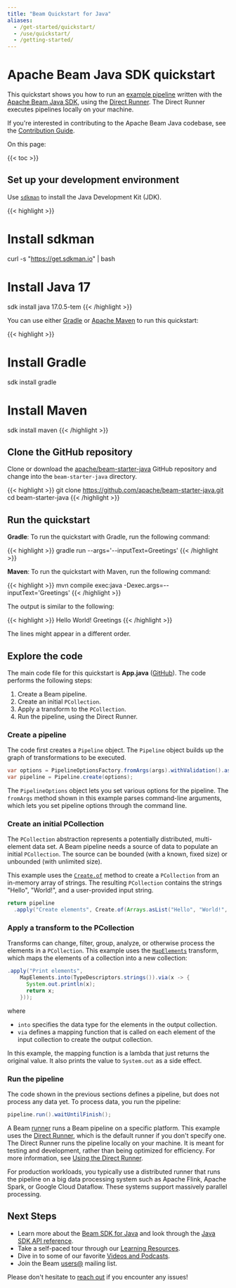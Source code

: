 ```yaml
---
title: "Beam Quickstart for Java"
aliases:
  - /get-started/quickstart/
  - /use/quickstart/
  - /getting-started/
---
```

<!--
Licensed under the Apache License, Version 2.0 (the "License");
you may not use this file except in compliance with the License.
You may obtain a copy of the License at

http://www.apache.org/licenses/LICENSE-2.0

Unless required by applicable law or agreed to in writing, software
distributed under the License is distributed on an "AS IS" BASIS,
WITHOUT WARRANTIES OR CONDITIONS OF ANY KIND, either express or implied.
See the License for the specific language governing permissions and
limitations under the License.
-->

# Apache Beam Java SDK quickstart

This quickstart shows you how to run an
[example pipeline](https://github.com/apache/beam-starter-java) written with
the [Apache Beam Java SDK](/documentation/sdks/java), using the
[Direct Runner](/documentation/runners/direct/). The Direct Runner executes
pipelines locally on your machine.

If you're interested in contributing to the Apache Beam Java codebase, see the
[Contribution Guide](/contribute).

On this page:

{{< toc >}}

## Set up your development environment

Use [`sdkman`](https://sdkman.io/) to install the Java Development Kit (JDK).

{{< highlight >}}
# Install sdkman
curl -s "https://get.sdkman.io" | bash

# Install Java 17
sdk install java 17.0.5-tem
{{< /highlight >}}

You can use either [Gradle](https://gradle.org/) or
[Apache Maven](https://maven.apache.org/) to run this quickstart:

{{< highlight >}}
# Install Gradle
sdk install gradle

# Install Maven
sdk install maven
{{< /highlight >}}

## Clone the GitHub repository

Clone or download the
[apache/beam-starter-java](https://github.com/apache/beam-starter-java) GitHub
repository and change into the `beam-starter-java` directory.

{{< highlight >}}
git clone https://github.com/apache/beam-starter-java.git
cd beam-starter-java
{{< /highlight >}}

## Run the quickstart

**Gradle**: To run the quickstart with Gradle, run the following command:

{{< highlight >}}
gradle run --args='--inputText=Greetings'
{{< /highlight >}}

**Maven**: To run the quickstart with Maven, run the following command:

{{< highlight >}}
mvn compile exec:java -Dexec.args=--inputText='Greetings'
{{< /highlight >}}

The output is similar to the following:

{{< highlight >}}
Hello
World!
Greetings
{{< /highlight >}}

The lines might appear in a different order.

## Explore the code

The main code file for this quickstart is **App.java**
([GitHub](https://github.com/apache/beam-starter-java/blob/main/src/main/java/com/example/App.java)).
The code performs the following steps:

1. Create a Beam pipeline.
3. Create an initial `PCollection`.
3. Apply a transform to the `PCollection`.
4. Run the pipeline, using the Direct Runner.

### Create a pipeline

The code first creates a `Pipeline` object. The `Pipeline` object builds up the
graph of transformations to be executed.

```java
var options = PipelineOptionsFactory.fromArgs(args).withValidation().as(Options.class);
var pipeline = Pipeline.create(options);
```

The `PipelineOptions` object lets you set various options for the pipeline. The
`fromArgs` method shown in this example parses command-line arguments, which
lets you set pipeline options through the command line.

### Create an initial PCollection

The `PCollection` abstraction represents a potentially distributed,
multi-element data set. A Beam pipeline needs a source of data to populate an
initial `PCollection`. The source can be bounded (with a known, fixed size) or
unbounded (with unlimited size).

This example uses the
[`Create.of`](https://beam.apache.org/releases/javadoc/current/org/apache/beam/sdk/transforms/Create.html)
method to create a `PCollection` from an in-memory array of strings. The
resulting `PCollection` contains the strings "Hello", "World!", and a
user-provided input string.

```java
return pipeline
  .apply("Create elements", Create.of(Arrays.asList("Hello", "World!", inputText)))
```

### Apply a transform to the PCollection

Transforms can change, filter, group, analyze, or otherwise process the
elements in a `PCollection`. This example uses the
[`MapElements`](https://beam.apache.org/releases/javadoc/current/org/apache/beam/sdk/transforms/MapElements.html)
transform, which maps the elements of a collection into a new collection:

```java
.apply("Print elements",
    MapElements.into(TypeDescriptors.strings()).via(x -> {
      System.out.println(x);
      return x;
    }));
```

where

* `into` specifies the data type for the elements in the output collection.
* `via` defines a mapping function that is called on each element of the input
  collection to create the output collection.

In this example, the mapping function is a lambda that just returns the
original value. It also prints the value to `System.out` as a side effect.

### Run the pipeline

The code shown in the previous sections defines a pipeline, but does not
process any data yet. To process data, you run the pipeline:

```java
pipeline.run().waitUntilFinish();
```

A Beam [runner](/documentation/basics/#runner) runs a
Beam pipeline on a specific platform. This example uses the
[Direct Runner](https://beam.apache.org/releases/javadoc/2.3.0/org/apache/beam/runners/direct/DirectRunner.html),
which is the default runner if you don't specify one. The Direct Runner runs
the pipeline locally on your machine. It is meant for testing and development,
rather than being optimized for efficiency. For more information, see
[Using the Direct Runner](/documentation/runners/direct/).

For production workloads, you typically use a distributed runner that runs the
pipeline on a big data processing system such as Apache Flink, Apache Spark, or
Google Cloud Dataflow. These systems support massively parallel processing.

## Next Steps

* Learn more about the [Beam SDK for Java](/documentation/sdks/java/)
  and look through the
  [Java SDK API reference](https://beam.apache.org/releases/javadoc).
* Take a self-paced tour through our
  [Learning Resources](/documentation/resources/learning-resources).
* Dive in to some of our favorite
  [Videos and Podcasts](/get-started/resources/videos-and-podcasts).
* Join the Beam [users@](/community/contact-us) mailing list.

Please don't hesitate to [reach out](/community/contact-us) if you encounter any
issues!

